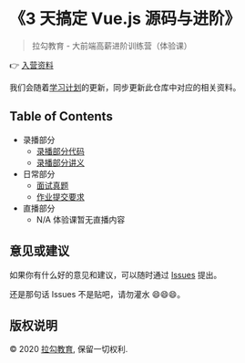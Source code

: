 # 《3 天搞定 Vue.js 源码与进阶》

> 拉勾教育 - 大前端高薪进阶训练营（体验课）

👉 [入营资料](prepare)

我们会随着[学习计划](prepare/plan.md)的更新，同步更新此仓库中对应的相关资料。

## Table of Contents

- 录播部分
  - [录播部分代码](codes)
  - [录播部分讲义](handouts)
- 日常部分
  - [面试真题](interviews)
  - [作业提交要求](tasks/requirements.md)
- 直播部分
  - N/A 体验课暂无直播内容

## 意见或建议

如果你有什么好的意见和建议，可以随时通过 [Issues](https://github.com/lagoufed/vuejs-enhancement/issues) 提出。

还是那句话 Issues 不是贴吧，请勿灌水 😄😄😄。

## 版权说明

&copy; 2020 [拉勾教育](https://kaiwu.lagou.com), 保留一切权利.
